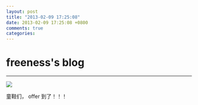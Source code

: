 ```yaml
---
layout: post
title: "2013-02-09 17:25:08"
date: 2013-02-09 17:25:08 +0800
comments: true
categories: 
---
```


# freeness's blog

----------

![](http://okqmqrbgo.bkt.clouddn.com/201302091725081.jpg)

>
童鞋们， offer 到了！！！